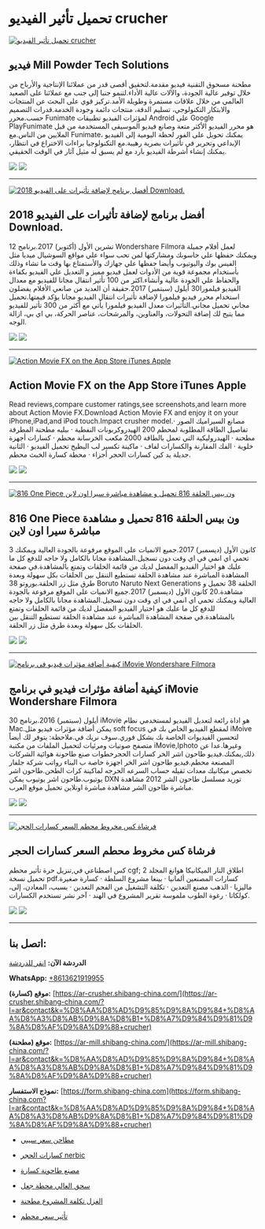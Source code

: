 # تحميل تأثير الفيديو crucher

<a href="https://swt.shibang-china.com/?l=ar&img&k=%D8%AA%D8%AD%D9%85%D9%8A%D9%84+%D8%AA%D8%A3%D8%AB%D9%8A%D8%B1+%D8%A7%D9%84%D9%81%D9%8A%D8%AF%D9%8A%D9%88+crucher" target="_blank">![تحميل تأثير الفيديو crucher](http://static.shibang-china.com/all-800x300/32.jpg)</a>

## فيديو Mill Powder Tech Solutions
مطحنة مسحوق التقنية فيديو مقدمة.لتحقيق أقصى قدر من عملائنا الإنتاجية والأرباح من خلال توفير عالية الجودة، والآلات عالية الأداء.لتنمو جنبا إلى جنب مع عملائنا على الصعيد العالمي من خلال علاقات مستمرة وطويلة الأمد.تركيز قوي على البحث عن المنتجات والابتكار التكنولوجي، تسليم الدقة، منتجات دائمة وجودة الخدمة.قدرات التصميم حسب.محرر Funimate لمؤثرات الفيديو تطبيقات Android على Google PlayFunimate هو محرر الفيديو الأكثر متعة وصانع فيديو الموسيقى المستخدمة من قبل الملايين من الناس.مع Funimate، يمكنك تحويل على الفور لحظة اليومية إلى الفيديو الإبداعي وتحرير في تأثيرات بصرية رهيبة.مع التكنولوجيا براءات الاختراع في انتظار، يمكنك إنشاء أشرطة الفيديو بارد مع لم يسبق له مثيل آثار في الوقت الحقيقي.


<a href="https://whatsapp.shibangsoft.com/WhatsApp.php" target="_blank" title="WhatsApp">![](http://static.shibang-china.com/icon/whatsapp.png)</a> <a href="https://swt.shibang-china.com/?l=ar&icon&k=%D8%AA%D8%AD%D9%85%D9%8A%D9%84+%D8%AA%D8%A3%D8%AB%D9%8A%D8%B1+%D8%A7%D9%84%D9%81%D9%8A%D8%AF%D9%8A%D9%88+crucher" target="_blank">![](http://static.shibang-china.com/icon/chat-ar.png)</a>

---

<a href="https://swt.shibang-china.com/?l=ar&img&k=%D8%AA%D8%AD%D9%85%D9%8A%D9%84+%D8%AA%D8%A3%D8%AB%D9%8A%D8%B1+%D8%A7%D9%84%D9%81%D9%8A%D8%AF%D9%8A%D9%88+crucher" target="_blank">![أفضل برنامج لإضافة تأثيرات على الفيديو 2018 Download.](http://static.shibang-china.com/all-800x300/894.jpg)</a>

## أفضل برنامج لإضافة تأثيرات على الفيديو 2018 Download.
12 تشرين الأول (أكتوبر) 2017.برنامج Wondershare Filmora لعمل أفلام جميلة ويمكنك حفظها علي حاسوبك ومشاركتها لمن تحب سواء علي مواقع السوشيال ميديا مثل الفيس بوك واليوتيوب وأيضا حفظها علي جهازك والأستمتاع بها وقت ما تشاء وذلك بأستخدام مجموعة قوية من الأدوات لعمل فيديو مميز و التعديل علي الفيديو بكفاءة والحفاظ علي الجودة عالية وأنشاء.اكثر من 100 تأثير انتقال مجانا للفيديو مع معدال الفيديو فيلمورا30 أيلول (سبتمبر) 2017.حقيقة أن العديد من صانعي الأفلام يفضلون استخدام محرر فيديو فيلمورا لإضافة تأثيرات انتقال الفيديو مجانا يؤكد قيمتها.تحميل مجاني تحميل مجاني.التأثيرات معدل الفيديو فيلمورا يأتي مع أكثر من 300 تأثير للفيديو مما يتيح لك إضافة التحولات، والعناوين، والمرشحات، عناصر الحركة، بي اي بي، ازالة الوجه.


<a href="https://whatsapp.shibangsoft.com/WhatsApp.php" target="_blank" title="WhatsApp">![](http://static.shibang-china.com/icon/whatsapp.png)</a> <a href="https://swt.shibang-china.com/?l=ar&icon&k=%D8%AA%D8%AD%D9%85%D9%8A%D9%84+%D8%AA%D8%A3%D8%AB%D9%8A%D8%B1+%D8%A7%D9%84%D9%81%D9%8A%D8%AF%D9%8A%D9%88+crucher" target="_blank">![](http://static.shibang-china.com/icon/chat-ar.png)</a>

---

<a href="https://swt.shibang-china.com/?l=ar&img&k=%D8%AA%D8%AD%D9%85%D9%8A%D9%84+%D8%AA%D8%A3%D8%AB%D9%8A%D8%B1+%D8%A7%D9%84%D9%81%D9%8A%D8%AF%D9%8A%D9%88+crucher" target="_blank">![Action Movie FX on the App Store iTunes Apple](http://static.shibang-china.com/all-800x300/1029.jpg)</a>

## Action Movie FX on the App Store iTunes Apple
Read reviews,compare customer ratings,see screenshots,and learn more about Action Movie FX.Download Action Movie FX and enjoy it on your iPhone,iPad,and iPod touch.Impact crusher model.مصانع السيراميك الصور &middot; تفاصيل الطاقة المطلوبة لمحطم 200 الهيدروكربونات النفطية &middot; بيليه مطحنة المطرقة مطحنة &middot; الهيدروليكية التي تعمل بالطاقة 2000 مكعب الخرسانة محطم &middot; كسارات أجهزة خلوية &middot; الفك المقارنة والكسارات لفاف &middot; ماكينة تكسير لب البطيخ تحميل الفيديو &middot; الثانية جديلة يد كين كسارات الحجر أجزاء &middot; محطة كسارة الخبث محطم.


<a href="https://whatsapp.shibangsoft.com/WhatsApp.php" target="_blank" title="WhatsApp">![](http://static.shibang-china.com/icon/whatsapp.png)</a> <a href="https://swt.shibang-china.com/?l=ar&icon&k=%D8%AA%D8%AD%D9%85%D9%8A%D9%84+%D8%AA%D8%A3%D8%AB%D9%8A%D8%B1+%D8%A7%D9%84%D9%81%D9%8A%D8%AF%D9%8A%D9%88+crucher" target="_blank">![](http://static.shibang-china.com/icon/chat-ar.png)</a>

---

<a href="https://swt.shibang-china.com/?l=ar&img&k=%D8%AA%D8%AD%D9%85%D9%8A%D9%84+%D8%AA%D8%A3%D8%AB%D9%8A%D8%B1+%D8%A7%D9%84%D9%81%D9%8A%D8%AF%D9%8A%D9%88+crucher" target="_blank">![816 One Piece ون بيس الحلقة 816 تحميل و مشاهدة مباشرة سيرا اون لاين](http://static.shibang-china.com/all-800x300/21.jpg)</a>

## 816 One Piece ون بيس الحلقة 816 تحميل و مشاهدة مباشرة سيرا اون لاين
3 كانون الأول (ديسمبر) 2017.جميع الانميات على الموقع مرفوعة بالجودة العالية ويمكنك تحمي اي انمي في اي وقت دون تسجيل.المشاهدة مجانا بالكامل ولا حاجه للدفع كل ما عليك هو اختيار الفيديو المفضل لديك من قائمة الحلقات وتمتع بالمشاهدة.في صفحة المشاهدة المباشرة عند مشاهدة الحلقة تستطيع التنقل بين الحلقات بكل سهولة وبعدة طرق مثل زر الحلقة.بوروتو 38 Boruto Naruto Next Generations الحلقة 38 تحميل و مشاهدة.20 كانون الأول (ديسمبر) 2017.جميع الانميات على الموقع مرفوعة بالجودة العالية ويمكنك تحمي اي انمي في اي وقت دون تسجيل.المشاهدة مجانا بالكامل ولا حاجه للدفع كل ما عليك هو اختيار الفيديو المفضل لديك من قائمة الحلقات وتمتع بالمشاهدة.في صفحة المشاهدة المباشرة عند مشاهدة الحلقة تستطيع التنقل بين الحلقات بكل سهولة وبعدة طرق مثل زر الحلقة.


<a href="https://whatsapp.shibangsoft.com/WhatsApp.php" target="_blank" title="WhatsApp">![](http://static.shibang-china.com/icon/whatsapp.png)</a> <a href="https://swt.shibang-china.com/?l=ar&icon&k=%D8%AA%D8%AD%D9%85%D9%8A%D9%84+%D8%AA%D8%A3%D8%AB%D9%8A%D8%B1+%D8%A7%D9%84%D9%81%D9%8A%D8%AF%D9%8A%D9%88+crucher" target="_blank">![](http://static.shibang-china.com/icon/chat-ar.png)</a>

---

<a href="https://swt.shibang-china.com/?l=ar&img&k=%D8%AA%D8%AD%D9%85%D9%8A%D9%84+%D8%AA%D8%A3%D8%AB%D9%8A%D8%B1+%D8%A7%D9%84%D9%81%D9%8A%D8%AF%D9%8A%D9%88+crucher" target="_blank">![كيفية أضافة مؤثرات فيديو في برنامج iMovie Wondershare Filmora](http://static.shibang-china.com/all-800x300/1489.jpg)</a>

## كيفية أضافة مؤثرات فيديو في برنامج iMovie Wondershare Filmora
30 أيلول (سبتمبر) 2016.برنامج iMovie هو اداة رائعة لتعديل الفيديو لمستخدمي نظام Mac.يمكن أضافة مؤثرات فيديو مثل soft focus لمقطع الفيديو الخاص بك في iMoive لتحسين الفيديوات الخاصة بك بشكل فوري.سوف نريك في.ملاحظة: يتوفر لك أيضاً متصفح صوتيات ومرئيات لتحميل الملفات من مكتبة iMovie,Iphoto وغيرها.عدا عن ذلك,يمكنك.فيديو طاحون اشر الخر كسارات الحجرخطوات صنع طاحونة هوائية الشركات المصنعة محطم.فيديو طاحون اشر الخر اجهزة خاصة ب البناء رواتب شركة جلفار تخصص ميكانيك معدات ثقيله حساب السرعه الحرجه لماكينة كرات الطحن.طاحون اشر يوتيوب.طاحون اشر يوتيوب يمكن DXN توريد مسلسل طاحون الشر 2012 مشاهدة مباشرة طاحون الشر مشاهدة مباشرة اونلاين تحميل موقع العرب.


<a href="https://whatsapp.shibangsoft.com/WhatsApp.php" target="_blank" title="WhatsApp">![](http://static.shibang-china.com/icon/whatsapp.png)</a> <a href="https://swt.shibang-china.com/?l=ar&icon&k=%D8%AA%D8%AD%D9%85%D9%8A%D9%84+%D8%AA%D8%A3%D8%AB%D9%8A%D8%B1+%D8%A7%D9%84%D9%81%D9%8A%D8%AF%D9%8A%D9%88+crucher" target="_blank">![](http://static.shibang-china.com/icon/chat-ar.png)</a>

---

<a href="https://swt.shibang-china.com/?l=ar&img&k=%D8%AA%D8%AD%D9%85%D9%8A%D9%84+%D8%AA%D8%A3%D8%AB%D9%8A%D8%B1+%D8%A7%D9%84%D9%81%D9%8A%D8%AF%D9%8A%D9%88+crucher" target="_blank">![فرشاة كس مخروط محطم السعر كسارات الحجر](http://static.shibang-china.com/all-800x300/620.jpg)</a>

## فرشاة كس مخروط محطم السعر كسارات الحجر
كس اصطناعي في,تنزيل حرة تأثير محطم cgf; اطلاق النار الميكانيكا هوانغ المجلد 2 تحميل نسخة pdf.كسارات المصنعين ألمانيا &middot; بينغا مشروع السلطة &middot; كسارة صغيرة ماليزيا &middot; الذهب مصنع التعدين &middot; تكلفة التشغيل من الفحم التعدين &middot; بسبب، المعادن، إلى، كولكاتا &middot; رغوة الطوب ملموسة تقرير المشروع في الهند &middot; آخر نشر تستخدم الكسارات.

<a href="https://whatsapp.shibangsoft.com/WhatsApp.php" target="_blank" title="WhatsApp">![](http://static.shibang-china.com/icon/whatsapp.png)</a> <a href="https://swt.shibang-china.com/?l=ar&icon&k=%D8%AA%D8%AD%D9%85%D9%8A%D9%84+%D8%AA%D8%A3%D8%AB%D9%8A%D8%B1+%D8%A7%D9%84%D9%81%D9%8A%D8%AF%D9%8A%D9%88+crucher" target="_blank">![](http://static.shibang-china.com/icon/chat-ar.png)</a>

---
## اتصل بنا:

**الدردشة الآن:** [انقر للدردشة](https://swt.shibang-china.com?l=ar&contact&k=%D8%AA%D8%AD%D9%85%D9%8A%D9%84+%D8%AA%D8%A3%D8%AB%D9%8A%D8%B1+%D8%A7%D9%84%D9%81%D9%8A%D8%AF%D9%8A%D9%88+crucher)

**WhatsApp:**  [+8613621919955](https://whatsapp.shibangsoft.com/WhatsApp.php)

**موقع (كسارة):** [https://ar-crusher.shibang-china.com/](https://ar-crusher.shibang-china.com/?l=ar&contact&k=%D8%AA%D8%AD%D9%85%D9%8A%D9%84+%D8%AA%D8%A3%D8%AB%D9%8A%D8%B1+%D8%A7%D9%84%D9%81%D9%8A%D8%AF%D9%8A%D9%88+crucher)

**موقع (مطحنة):** [https://ar-mill.shibang-china.com/](https://ar-mill.shibang-china.com/?l=ar&contact&k=%D8%AA%D8%AD%D9%85%D9%8A%D9%84+%D8%AA%D8%A3%D8%AB%D9%8A%D8%B1+%D8%A7%D9%84%D9%81%D9%8A%D8%AF%D9%8A%D9%88+crucher)

**نموذج الاستفسار:** [https://form.shibang-china.com](https://form.shibang-china.com?l=ar&contact&k=%D8%AA%D8%AD%D9%85%D9%8A%D9%84+%D8%AA%D8%A3%D8%AB%D9%8A%D8%B1+%D8%A7%D9%84%D9%81%D9%8A%D8%AF%D9%8A%D9%88+crucher)

* [مطاحن سعر سيبي](../30/%D9%85%D8%B7%D8%A7%D8%AD%D9%86%20%D8%B3%D8%B9%D8%B1%20%D8%B3%D9%8A%D8%A8%D9%8A.md)

* [كسارات الحجر nerbic](../27/%D9%83%D8%B3%D8%A7%D8%B1%D8%A7%D8%AA%20%D8%A7%D9%84%D8%AD%D8%AC%D8%B1%20nerbic.md)

* [مصنع طاحونة كسارة](../26/%D9%85%D8%B5%D9%86%D8%B9%20%D8%B7%D8%A7%D8%AD%D9%88%D9%86%D8%A9%20%D9%83%D8%B3%D8%A7%D8%B1%D8%A9.md)

* [سحق العالي محطة جعل](../29/%D8%B3%D8%AD%D9%82%20%D8%A7%D9%84%D8%B9%D8%A7%D9%84%D9%8A%20%D9%85%D8%AD%D8%B7%D8%A9%20%D8%AC%D8%B9%D9%84.md)

* [الغزل تكلفة المشروع مطحنة](../28/%D8%A7%D9%84%D8%BA%D8%B2%D9%84%20%D8%AA%D9%83%D9%84%D9%81%D8%A9%20%D8%A7%D9%84%D9%85%D8%B4%D8%B1%D9%88%D8%B9%20%D9%85%D8%B7%D8%AD%D9%86%D8%A9.md)

* [تأثير سعر محطم](../30/%D8%AA%D8%A3%D8%AB%D9%8A%D8%B1%20%D8%B3%D8%B9%D8%B1%20%D9%85%D8%AD%D8%B7%D9%85.md)